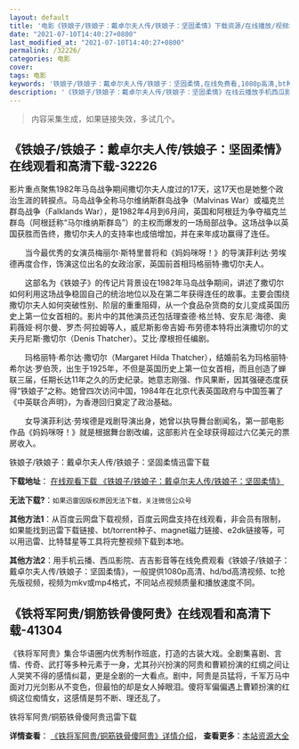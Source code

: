 ```yaml
---
layout: default
title: '电影《铁娘子/铁娘子：戴卓尔夫人传/铁娘子：坚固柔情》下载资源/在线播放/视频地址/1080p/高清/蓝光'
date: "2021-07-10T14:40:27+0800"
last_modified_at: "2021-07-10T14:40:27+0800"
permalink: /32226/
categories: 电影
cover:
tags: 电影
keywords: '铁娘子/铁娘子：戴卓尔夫人传/铁娘子：坚固柔情,在线免费看,1080p高清,bt种子,torrent,百度云盘,magnet,磁力链,迅雷下载资源'
description: '《铁娘子/铁娘子：戴卓尔夫人传/铁娘子：坚固柔情》在线云播放手机西瓜影院吉吉影音免费看，1080p高清bd/hd未删减完整版和tc抢先枪版，mkv/mp4格式，附带bt/torrent种子、magnet/磁力链、百度云盘、网盘资源迅雷下载链接'
---
```


>内容采集生成，如果链接失效，多试几个。


## 《铁娘子/铁娘子：戴卓尔夫人传/铁娘子：坚固柔情》在线观看和高清下载-32226

影片重点聚焦1982年马岛战争期间撒切尔夫人度过的17天，这17天也是她整个政治生涯的转捩点。马岛战争全称马尔维纳斯群岛战争（Malvinas War）或福克兰群岛战争（Falklands War），是1982年4月到6月间，英国和阿根廷为争夺福克兰群岛（阿根廷称“马尔维纳斯群岛&rdquo;）的主权而爆发的一场局部战争。这场战争以英国获胜而告终，撒切尔夫人的支持率也成倍增加，并在来年成功赢得了连任。</p>　　当今最优秀的女演员梅丽尔&middot;斯特里普将和《妈妈咪呀！》的导演菲利达&middot;劳埃德再度合作，饰演这位出名的女政治家，英国前首相玛格丽特&middot;撒切尔夫人。</p>　　这部名为《铁娘子》的传记片背景设在1982年马岛战争期间，讲述了撒切尔如何利用这场战争稳固自己的统治地位以及在第二年获得连任的故事。主要会围绕撒切尔夫人如何突破性别、阶层的重重阻碍，从一个食品杂货商的女儿变成英国历史上第一位女首相的。影片中的其他演员还包括理查德&middot;格兰特、安东尼·海德、奥莉薇娅&middot;柯尔曼、罗杰&middot;阿拉姆等人，威尼斯影帝吉姆&middot;布劳德本特将出演撒切尔的丈夫丹尼斯&middot;撒切尔（Denis Thatcher）。艾比&middot;摩根担任编剧。</p>　　玛格丽特·希尔达&middot;撒切尔（Margaret Hilda Thatcher），结婚前名为玛格丽特&middot;希尔达&middot;罗伯茨，出生于1925年，不但是英国历史上第一位女首相，而且创造了蝉联三届，任期长达11年之久的历史纪录。她意志刚强、作风果断，因其强硬态度获得“铁娘子&rdquo;之称。她曾四次访问中国，1984年在北京代表英国政府与中国签署了《中英联合声明》，为香港回归奠定了政治基础。</p>　　女导演菲利达·劳埃德是戏剧导演出身，她曾以执导舞台剧闻名，第一部电影作品《妈妈咪呀！》就是根据舞台剧改编，这部影片在全球获得超过六亿美元的票房收入。


铁娘子/铁娘子：戴卓尔夫人传/铁娘子：坚固柔情迅雷下载

**下载地址**： [在线观看下载 《铁娘子/铁娘子：戴卓尔夫人传/铁娘子：坚固柔情》](https://www.993dy.com//vod-detail-id-16472.html) 


**无法下载?**：`如果迅雷因版权原因无法下载，关注微信公众号 `

**其他方法1**：从百度云网盘下载视频，百度云网盘支持在线观看，非会员有限制，如果能找到迅雷下载链接、bt/torrent种子、magnet磁力链接、e2dk链接等，可以用迅雷、比特彗星等工具将完整视频下载到本地。

**其他方法2**：用手机云播、西瓜影院、吉吉影音等在线免费观看《铁娘子/铁娘子：戴卓尔夫人传/铁娘子：坚固柔情》，一般提供1080p高清、hd/bd高清视频、tc抢先版视频，视频为mkv或mp4格式，不同站点视频质量和播放速度不同。


## 《铁将军阿贵/铜筋铁骨傻阿贵》在线观看和高清下载-41304

《铁将军阿贵》集合华语圈内优秀制作班底，打造的古装大戏。全剧集喜剧、言情、传奇、武打等多种元素于一身，尤其孙兴扮演的阿贵和曹颖扮演的红绸之间让人哭笑不得的感情纠葛，更是全剧的一大看点。剧中，阿贵是员猛将，千军万马中面对刀光剑影从不变色，但最怕的却是女人掉眼泪。傻将军偏偏遇上曹颖扮演的红绸这位痴情女，这感情是剪不断、理还乱了。


铁将军阿贵/铜筋铁骨傻阿贵迅雷下载

**详情查看**： [《铁将军阿贵/铜筋铁骨傻阿贵》详情介绍](/movie/41304/)， **查看更多**：[本站资源大全](/movie/t/all/)

